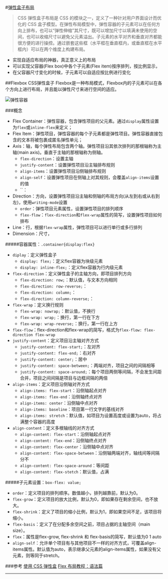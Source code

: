 #[弹性盒子布局](https://developer.mozilla.org/zh-CN/docs/Web/CSS/CSS_Flexible_Box_Layout)
> CSS 弹性盒子布局是 CSS 的模块之一，定义了一种针对用户界面设计而优化的 CSS 盒子模型。在弹性布局模型中，弹性容器的子元素可以在任何方向上排布，也可以“弹性伸缩”其尺寸，既可以增加尺寸以填满未使用的空间，也可以收缩尺寸以避免父元素溢出。子元素的水平对齐和垂直对齐都能很方便的进行操控。通过嵌套这些框（水平框在垂直框内，或垂直框在水平框内）可以在两个维度上构建布局。

+ 实现自适应布局的神器，真正意义上的布局
+ 可以实现父容器(Flex box)中各个子元素(Flex item)按序排列，按比例显示，
+ 在父容器尺寸变化的时候，子元素可以自适应按比例进行变化

##Flexbox CSS弹性盒子
Flexbox是一种布局模式，Flexbox内的子元素可以在各个方向上进行布局，并且能以弹性尺寸来进行空间的适应。

![弹性容器](https://mdn.mozillademos.org/files/12998/flexbox.png "概念图")

###概念
+ Flex Container：弹性容器，包含弹性项目的父元素。通过`display`属性设置为`flex`或`inline-flex`来定义；
+ Flex Item：弹性项目，弹性容器的每个子元素都是弹性项目。弹性容器直接包含的文本将被包裹成匿名弹性单元；
+ Axis：轴，每个弹性布局包含两个轴。弹性项目沿其依次排列的那根轴称为主轴(main axis)。垂直于主轴的那根轴称为侧轴。
    * `flex-direction`：设置主轴
    * `justify-content`：设置弹性项目沿主轴排布规则
    * `align-items`：设置弹性项目沿侧轴排布规则
    * `align-self`：设置弹性项目在侧轴上对其规则，会覆盖`align-items`设置的值
    * ``：
+ Direction：方向，设置弹性项目沿主轴和侧轴的布局方向(从左到右或从右到左)，使用`writing-mode`设置
    * `order`：弹性项目元素属性，设置弹性项目的排列顺序
    * `flex-flow`：`flex-direction`和`flex-wrap`属性的简写，设置弹性项目如何排布
+ Line：行，根据`flex-wrap`属性，弹性项目可以进行单行或多行排列
+ Dimension：尺寸，

#####容器属性：`.container{display:flex}`
+ `diplay`：定义弹性盒子
    * `display: flex;`：定义flex容器为块级元素
    * `display: inline-flex;`：定义flex容器为行内级元素
+ `flex-direction`：定义弹性盒子的主轴方向，即项目排列方向
    * `flex-direction: row;`：默认值，与文本方向相同
    * `flex-direction: row-reverse;`：
    * `flex-direction: column;`：
    * `flex-direction: column-reverse;`：
+ `flex-wrap`：定义换行规则
    * `flex-wrap: nowrap;`：默认值，不换行
    * `flex-wrap: wrap;`：换行，第一行在下方
    * `flex-wrap: wrap-reverse;`：换行，第一行在上方
+ `flex-flow`：flex-direction和flex-wrap的简写，格式为`flex-flow: flex-direction flex-wrap`
+ `justify-content`：定义项目沿主轴对齐方式
    * `justify-content: flex-start;`：左对齐
    * `justify-content: flex-end;`：右对齐
    * `justify-content: center;`：居中
    * `justify-content: space-between;`：两端对齐，项目之间的间隔相等
    * `justify-content: space-around;`：每个项目两侧等间隔，不会发生间距合并，项目之间间隔是项目与边框间隔的两倍
+ `align-items`：定义项目沿侧轴对齐方式
    * `align-items: flex-start`：沿侧轴起点对齐
    * `align-items: flex-end`：沿侧轴终点对齐
    * `align-items: center`：沿侧轴中点对齐
    * `align-items: baseline`：项目第一行文字的基线对齐
    * `align-items: stretch`：默认值，如项目为设置高度或设置为auto，将占满整个容器的高度
+ `align-content`：定义多根轴线的对齐方式
    * `align-content: flex-start`：沿侧轴起点对齐
    * `align-content: flex-end`：沿侧轴终点对齐
    * `align-content: flex-center`：沿侧轴中点对齐
    * `align-content: flex-space-between`：沿侧轴两端对齐，轴线间等间隔分不
    * `align-content: flex-space-around`：等间距
    * `align-content: flex-stetch`：默认值，占满

#####子元素设置：`box-flex: value;`
+ `order`：定义项目的排列顺序。数值越小，排列越靠前，默认为0。
+ `flex-grow`：定义项目的放大比例，默认为0，即如果存在剩余空间，也不放大。
+ `flex-shrink`：定义了项目的缩小比例，默认为1，即如果空间不足，该项目将缩小。
+ `flex-basis`：定义了在分配多余空间之前，项目占据的主轴空间（main size）。
+ `flex`：属性是flex-grow, flex-shrink 和 flex-basis的简写，默认值为0 1 auto
+ `align-self`：允许单个项目有与其他项目不一样的对齐方式，可覆盖align-items属性。默认值为auto，表示继承父元素的align-items属性，如果没有父元素，则等同于stretch。

###参考
[使用 CSS 弹性盒](https://developer.mozilla.org/zh-CN/docs/Web/CSS/CSS_Flexible_Box_Layout/Using_CSS_flexible_boxes)
[Flex 布局教程：语法篇](http://www.ruanyifeng.com/blog/2015/07/flex-grammar.html)

---
